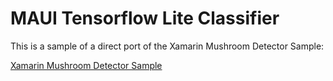 # MAUI Tensorflow Lite Classifier

This is a sample of a direct port of the Xamarin Mushroom Detector Sample:   

[Xamarin Mushroom Detector Sample](https://devblogs.microsoft.com/xamarin/image-classification-xamarin-android/)
